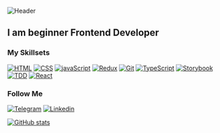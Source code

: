 ![Header](https://miro.medium.com/max/1200/1*smuMxL6qzvl-OUxTfuxHUg.jpeg)

## I am beginner Frontend Developer

### My Skillsets
[![HTML](https://img.shields.io/badge/-HTML-13262b?style=for-the-badge&logo=html5&logoColor=f03c3f)](https://www.w3schools.com/html/default.asp)
[![CSS](https://img.shields.io/badge/-CSS-13262b?style=for-the-badge&logo=CSSWizardry&logoColor=fff200)](https://www.w3schools.com/css/)
[![javaScript](https://img.shields.io/badge/-javaScript-13262b?style=for-the-badge&logo=javaScript&logoColor=ed30d0)](https://learn.javascript.ru/)
[![Redux](https://img.shields.io/badge/-redux-13262b?style=for-the-badge&logo=redux&logoColor=47C5FB)](https://redux.js.org/)
[![Git](https://img.shields.io/badge/-Git-13262b?style=for-the-badge&logo=Git)](https://git-scm.com/)
[![TypeScript](https://img.shields.io/badge/-TypeScript-13262b?style=for-the-badge&logo=TypeScript&logoColor=9a002a)](https://www.typescriptlang.org/)
[![Storybook](https://img.shields.io/badge/-Storybook-13262b?style=for-the-badge&logo=Storybook&logoColor=26803e)](https://storybook.js.org/)
[![TDD](https://img.shields.io/badge/-TDD-13262b?style=for-the-badge&logo=react&logoColor=ba32c9)](https://jestjs.io/ru/)
[![React](https://img.shields.io/badge/-React-13262b?style=for-the-badge&logo=react&logoColor=2e3be8)](https://ru.reactjs.org/docs/getting-started.html)


### Follow Me
[![Telegram](https://img.shields.io/badge/-Telegram-13262b?style=for-the-badge&logo=telegram&logoColor=f03c3f)](https://t.me/DMITRYBDRV)
[![Linkedin](https://img.shields.io/badge/-Linkedin-13262b?style=for-the-badge&logo=linkedin&logoColor=29f722)](https://www.linkedin.com/in/dmitry-b-041432150/)

[![GitHub stats](https://github-readme-stats.vercel.app/api?username=dmitrybdrv&count_private=true&show_icons=true&theme=gotham&include_all_commits)](https://github.com/dmitrybdrv/github-readme-stats)
